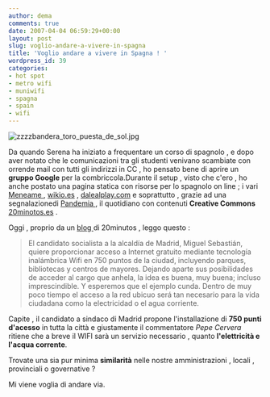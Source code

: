 ```yaml
---
author: dema
comments: true
date: 2007-04-04 06:59:29+00:00
layout: post
slug: voglio-andare-a-vivere-in-spagna
title: 'Voglio andare a vivere in Spagna ! '
wordpress_id: 39
categories:
- hot spot
- metro wifi
- muniwifi
- spagna
- spain
- wifi
---
```


![zzzzbandera_toro_puesta_de_sol.jpg](http://dema.tv/wp-content/uploads/2007/04/zzzzbandera_toro_puesta_de_sol1.jpg)

Da quando Serena ha iniziato a frequentare un corso di spagnolo , e dopo aver notato che le comunicazioni tra gli studenti venivano scambiate con orrende mail con tutti gli indirizzi in CC , ho pensato bene di aprire un **gruppo Google** per la combriccola.Durante il setup , visto che c'ero , ho anche postato una pagina statica con risorse per lo spagnolo on line ; i vari [Meneame ](http://meneame.net/), [wikio.es](http://wikio.es) , [dalealplay.com](http://dalealplay.com) e soprattutto , grazie ad una segnalazionedi [Pandemia ](http://www.pandemia.info/2007/03/27/commucity_la_community_della_f.html), il quotidiano con contenuti **Creative Commons** [20minotos.es](http://20minutos.es) .

Oggi , proprio da un [blog ](http://blogs.20minutos.es/retiario/post/2007/04/03/wifi-madrid-buen-comienzo)di 20minutos , leggo questo :


<blockquote>El candidato socialista a la alcaldía de Madrid, Miguel Sebastián, quiere proporcionar acceso a Internet gratuito mediante tecnología inalámbrica Wifi en 750 puntos de la ciudad, incluyendo parques, bibliotecas y centros de mayores. Dejando aparte sus posibilidades de acceder al cargo que anhela, la idea es buena, muy buena; incluso imprescindible. Y esperemos que el ejemplo cunda. Dentro de muy poco tiempo el acceso a la red ubicuo será tan necesario para la vida ciudadana como la electricidad o el agua corriente.</blockquote>


Capite , il candidato a sindaco di Madrid propone l'installazione di **750 punti d'acesso** in tutta la città e giustamente il commentatore _Pepe Cervera_ ritiene che a breve il WIFI sarà un servizio necessario , quanto **l'elettricità e l'acqua corrente**.

Trovate una sia pur minima **similarità** nelle nostre amministrazioni , locali , provinciali o governative ?

Mi viene voglia di andare via.
